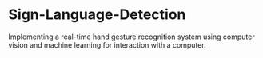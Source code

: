 # Sign-Language-Detection
Implementing a real-time hand gesture recognition system using computer vision and machine learning for interaction with a computer.
